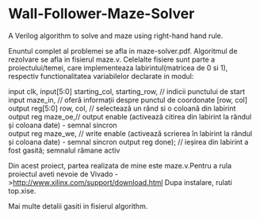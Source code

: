 # Wall-Follower-Maze-Solver
A Verilog algorithm to solve and maze using right-hand hand rule.

Enuntul complet al problemei se afla in maze-solver.pdf.
Algoritmul de rezolvare se afla in fisierul maze.v. Celelalte fisiere sunt parte a proiectului/temei, care implementeaza labirintul(matricea de 0 si 1), respectiv functionalitatea variabilelor declarate in modul:
  
  input clk,
  input[5:0] starting_col, starting_row, // indicii punctului de start
  input maze_in, // oferă informații despre punctul de coordonate [row, col]
  output   reg[5:0] row, col, // selectează un rând si o coloană din labirint
  output 	reg	maze_oe,// output enable (activează citirea din labirint la rândul și coloana date) - semnal sincron	
  output 	reg	maze_we, // write enable (activează scrierea în labirint la rândul și coloana  date) - semnal sincron
  output 	reg	done);      // ieșirea din labirint a fost gasită; semnalul rămane activ 

Din acest proiect, partea realizata de mine este maze.v.Pentru a rula proiectul aveti nevoie de Vivado ->http://www.xilinx.com/support/download.html
Dupa instalare, rulati top.xise.

Mai multe detalii gasiti in fisierul algorithm.







  
